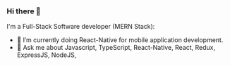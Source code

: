 ### Hi there 👋

I'm a Full-Stack Software developer (MERN Stack):

<!--
**wasswaenockmale/wasswaenockmale** is a ✨ _special_ ✨ repository because its `README.md` (this file) appears on your GitHub profile.

Here are some ideas to get you started:

- 🔭 I’m currently working on working on mobile application development
- 🌱 I’m currently learning C++ to better und
- 👯 I’m looking to collaborate on ...
- 🤔 I’m looking for help with ...
- 💬 Ask me about ...
- 📫 How to reach me: ...
- 😄 Pronouns: ...
- ⚡ Fun fact: ...
-->

- 🔭 I’m currently doing React-Native for mobile application development.
- 💬 Ask me about Javascript, TypeScript, React-Native, React, Redux, ExpressJS, NodeJS, 
